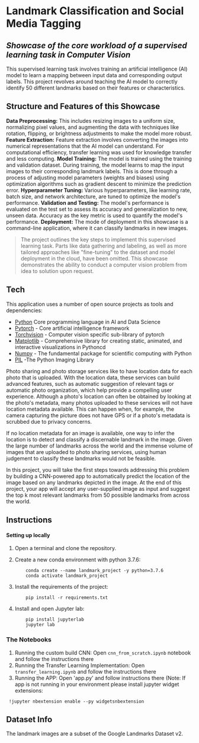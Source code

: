 # Landmark Classification and Social Media Tagging


## _Showcase of the core workload of a supervised learning task in Computer Vision_



This supervised learning task involves training an artificial intelligence (AI) model to learn a mapping between input data and corresponding output labels. This project revolves around teaching the AI model to correctly identify 50 different landmarks based on their features or characteristics.


## Structure and Features of this Showcase

**Data Preprocessing:** This includes resizing images to a uniform size, normalizing pixel values, and augmenting the data with techniques like rotation, flipping, or brightness adjustments to make the model more robust.
**Feature Extraction:** Feature extraction involves converting the images into numerical representations that the AI model can understand. For computational efficiency, transfer learning was used for knowledge transfer and less computing.
**Model Training:** The model is trained using the training and validation dataset. During training, the model learns to map the input images to their corresponding landmark labels. This is done through a process of adjusting model parameters (weights and biases) using optimization algorithms such as gradient descent to minimize the prediction error.
**Hyperparameter Tuning:** Various hyperparameters, like learning rate, batch size, and network architecture, are tuned to optimize the model's performance.
**Validation and Testing:** The model's performance is evaluated on the test set to assess its accuracy and generalization to new, unseen data. Accuracy as the key metric is used to quantify the model's performance.
**Deployment:** The mode of deployment in this showcase is a command-line application, where it can classify landmarks in new images.

>The project outlines the key steps to implement this supervised learning task. Parts like data gathering and labeling, as well as more tailored approaches like "fine-tuning" to the dataset and model deployment in the cloud, have been omitted. This showcase demonstrates the ability to conduct a computer vision problem from idea to solution upon request.


## Tech

This application uses a number of open source projects as tools and dependencies:

- [Python](https://docs.python.org/3/) Core programming language in AI and Data Science
- [Pytorch](https://pytorch.org) - Core artificial intelligence framework
- [Torchvision](https://pytorch.org/vision/stable/index.html) - Computer vision specific sub-library of pytorch
- [Matplotlib](https://matplotlib.org) - Comprehensive library for creating static, animated, and interactive visualizations in Pythoncd 
- [Numpy](https://numpy.org) - The fundamental package for scientific computing with Python
- [PIL](https://pillow.readthedocs.io/en/stable/) -The Python Imaging Library


Photo sharing and photo storage services like to have location data for each photo that is uploaded. With the location data, these services can build advanced features, such as automatic suggestion of relevant tags or automatic photo organization, which help provide a compelling user experience. Although a photo's location can often be obtained by looking at the photo's metadata, many photos uploaded to these services will not have location metadata available. This can happen when, for example, the camera capturing the picture does not have GPS or if a photo's metadata is scrubbed due to privacy concerns.

If no location metadata for an image is available, one way to infer the location is to detect and classify a discernable landmark in the image. Given the large number of landmarks across the world and the immense volume of images that are uploaded to photo sharing services, using human judgement to classify these landmarks would not be feasible.

In this project, you will take the first steps towards addressing this problem by building a CNN-powered app to automatically predict the location of the image based on any landmarks depicted in the image. At the end of this project, your app will accept any user-supplied image as input and suggest the top k most relevant landmarks from 50 possible landmarks from across the world.


## Instructions

#### Setting up locally

1. Open a terminal and clone the repository.
    
2. Create a new conda environment with python 3.7.6:

    ```
        conda create --name landmark_project -y python=3.7.6
        conda activate landmark_project
    ```
        
3. Install the requirements of the project:

    ```
        pip install -r requirements.txt
    ```

4. Install and open Jupyter lab:
	
	```
        pip install jupyterlab
		jupyter lab
	```

### The Notebooks

1. Running the custom build CNN: Open `cnn_from_scratch.ipynb` notebook and follow the instructions there
2. Running the Transfer Learning Implementation: Open `transfer_learning.ipynb` and follow the instructions there
3. Running the APP: Open 'app.py' and follow instructions there (Note: If app is not running in your environment please install jupyter widget extensions:
```
 !jupyter nbextension enable --py widgetsnbextension
```

## Dataset Info

The landmark images are a subset of the Google Landmarks Dataset v2.
